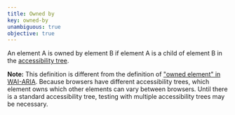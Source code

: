 ```yaml
---
title: Owned by
key: owned-by
unambiguous: true
objective: true
---
```


An element A is owned by element B if element A is a child of element B in the [accessibility tree](https://www.w3.org/TR/act-rules-aspects/#input-aspects-accessibility).

**Note:** This definition is different from the definition of ["owned element" in WAI-ARIA](https://www.w3.org/TR/wai-aria-1.1/#dfn-owned-element). Because browsers have different accessibility trees, which element owns which other elements can vary between browsers. Until there is a standard accessibility tree, testing with multiple accessibility trees may be necessary.
